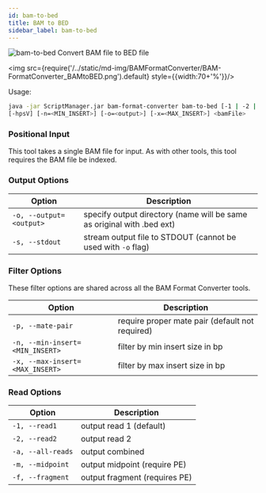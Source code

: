 ```yaml
---
id: bam-to-bed
title: BAM to BED
sidebar_label: bam-to-bed
---
```


<!-- <img src={image} alt="" style={{width:70+'%'}}/> -->

![bam-to-bed](/../static/icons/bam-format-converter/BAM-FormatConverter:BAMtoBED.svg)
Convert BAM file to BED file

<img src={require('/../static/md-img/BAMFormatConverter/BAM-FormatConverter_BAMtoBED.png').default} style={{width:70+'%'}}/>

Usage:

```bash
java -jar ScriptManager.jar bam-format-converter bam-to-bed [-1 | -2 | -a | -m | -f]
[-hpsV] [-n=<MIN_INSERT>] [-o=<output>] [-x=<MAX_INSERT>] <bamFile>
```

### Positional Input

This tool takes a single BAM file for input. As with other tools, this tool requires the BAM file be indexed.

### Output Options

| Option                  | Description                                                            |
| ----------------------- | ---------------------------------------------------------------------- |
| `-o, --output=<output>` | specify output directory (name will be same as original with .bed ext) |
| `-s, --stdout`          | stream output file to STDOUT (cannot be used with `-o` flag)           |

### Filter Options

These filter options are shared across all the BAM Format Converter tools.

| Option                          | Description                                     |
| ------------------------------- | ----------------------------------------------- |
| `-p, --mate-pair`               | require proper mate pair (default not required) |
| `-n, --min-insert=<MIN_INSERT>` | filter by min insert size in bp                 |
| `-x, --max-insert=<MAX_INSERT>` | filter by max insert size in bp                 |

### Read Options

| Option            | Description                   |
| ----------------- | ----------------------------- |
| `-1, --read1`     | output read 1 (default)       |
| `-2, --read2`     | output read 2                 |
| `-a, --all-reads` | output combined               |
| `-m, --midpoint`  | output midpoint (require PE)  |
| `-f, --fragment`  | output fragment (requires PE) |
